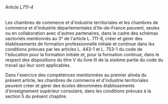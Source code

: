 ###### Article L711-4

Les chambres de commerce et d'industrie territoriales et les chambres de commerce et d'industrie départementales d'Ile-de-France peuvent, seules ou en collaboration avec d'autres partenaires, dans le cadre des schémas sectoriels mentionnés au 3° de l'article L. 711-8, créer et gérer des établissements de formation professionnelle initiale et continue dans les conditions prévues par les articles L. 443-1 et L. 753-1 du code de l'éducation pour la formation initiale et, pour la formation continue, dans le respect des dispositions du titre V du livre III de la sixième partie du code du travail qui leur sont applicables.

Dans l'exercice des compétences mentionnées au premier alinéa du présent article, les chambres de commerce et d'industrie territoriales peuvent créer et gérer des écoles dénommées établissements d'enseignement supérieur consulaire, dans les conditions prévues à la section 5 du présent chapitre.

